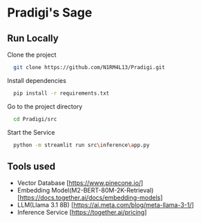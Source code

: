 # Pradigi's Sage

## Run Locally

Clone the project

```bash
  git clone https://github.com/N1RM4L13/Pradigi.git
```

Install dependencies

```bash
  pip install -r requirements.txt
```

Go to the project directory

```bash
  cd Pradigi/src
```

Start the Service

```bash
  python -m streamlit run src\inference\app.py
```

## Tools used
 
- Vector Database [https://www.pinecone.io/]
- Embedding Model(M2-BERT-80M-2K-Retrieval) [https://docs.together.ai/docs/embedding-models]
- LLM(Llama 3.1 8B) [https://ai.meta.com/blog/meta-llama-3-1/]
- Inference Service [https://together.ai/pricing]
